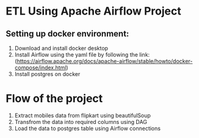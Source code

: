# ETL Using Apache Airflow Project
## Setting up docker environment:
1. Download and install docker desktop
2. Install Airflow using the yaml file by following the link:(https://airflow.apache.org/docs/apache-airflow/stable/howto/docker-compose/index.html)
3. Install postgres on docker 

# Flow of the project
   1. Extract mobiles data from flipkart using beautifulSoup
   2. Transfrom the data into required columns using DAG
   3. Load the data to postgres table using Airflow connections
